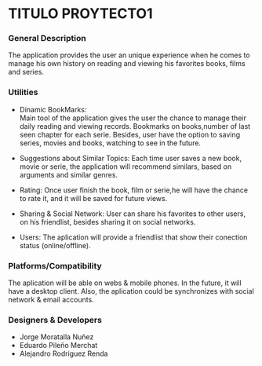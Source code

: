 # TITULO PROYTECTO1

### General Description
The application provides the user an unique experience when he comes to manage his own history on reading and viewing his favorites books, films and series.

### Utilities
- Dinamic BookMarks:  
 Main tool of the application gives the user the chance to manage their daily reading and viewing records.
Bookmarks on books,number of last seen chapter for each serie.
Besides, user have the option to saving series, movies and books, watching to see in the future.

- Suggestions about Similar Topics: 
  Each time user saves a new book, movie or serie, the application will recommend similars, based on arguments and similar genres.

- Rating: 
  Once user finish the book, film or serie,he will have the chance to rate it, and it will be saved for future views.

- Sharing & Social Network: 
  User can share his favorites to other users, on his friendlist, besides sharing it on social networks.

- Users:
  The aplication will provide a friendlist that show their conection status (online/offline).

### Platforms/Compatibility
The aplication will be able on webs & mobile phones. In the future, it will have a desktop client.
Also, the aplication could be synchronizes with social network & email accounts.


### Designers & Developers

- Jorge Moratalla Nuñez
- Eduardo Pileño Merchat
- Alejandro Rodriguez Renda
